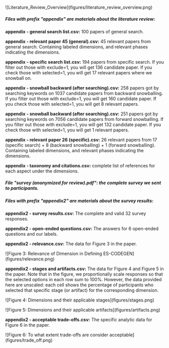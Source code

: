 !\[Literature\_Review\_Overview](figures/literature\_review\_overview.png)



##### Files with **prefix "appendix"** are materials about the literature review:



**appendix - general search list.csv:** 100 papers of general search.



**appendix - relevant paper 45 (general).csv:** 45 relevant papers from general search. Containing labeled dimensions, and relevant phases indicating the dimensions. 



**appendix - specific search list.csv:** 194 papers from specific search. If you filter out those with exclude=1, you will get 136 candidate paper. If you check those with selected=1, you will get 17 relevant papers where we snowball on.



**appendix - snowball backward (after searching).csv:** 258 papers got by searching keywords on 1037 candidate papers from backward snowballing. If you filter out those with exclude=1, you will get 160 candidate paper. If you check those with selected=1, you will get 8 relevant papers.



**appendix - snowball backward (after searching).csv:** 251 papers got by searching keywords on 7056 candidate papers from forward snowballing. If you filter out those with exclude=1, you will get 132 candidate paper. If you check those with selected=1, you will get 1 relevant papers.



**appendix - relevant paper 26 (specific).csv:** 26 relevant papers from 17 (specific search) + 8 (backward snowballing) + 1 (forward snowballing). Containing labeled dimensions, and relevant phases indicating the dimensions. 



**appendix - taxonomy and citations.csv:** complete list of references for each aspect under the dimensions.





##### File **"survey (anonymized for review).pdf"**: the complete survey we sent to participants.





##### Files with **prefix "appendix2"** are materials about the survey results:



**appendix2 - survey results.csv:** The complete and valid 32 survey responses.



**appendix2 - open-ended questions.csv:** The answers for 6 open-ended questions and our labels.



**appendix2 - relevance.csv:** The data for Figure 3 in the paper.

!\[Figure 3: Relevance of Dimension in Defining ES-CODEGEN](figures/relevance.png)



**appendix2 - stages and artifacts.csv:** The data for Figure 4 and Figure 5 in the paper. Note that in the figure, we proportionally scale responses so that the selected options in each row sum to 100%. However, the data provided here are unscaled: each cell shows the percentage of participants who selected that specific stage (or artifact) for the corresponding dimension.

!\[Figure 4: Dimensions and their applicable stages](figures/stages.png)

!\[Figure 5: Dimensions and their applicable artifacts](figures/artifacts.png)



**appendix2 - acceptable trade-offs.csv:** The specific analytic data for Figure 6 in the paper.

!\[Figure 6: To what extent trade-offs are consider acceptable](figures/trade\_off.png)



